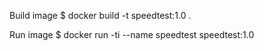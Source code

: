 Build image
$ docker build -t speedtest:1.0 . 

Run image
$ docker run -ti --name speedtest speedtest:1.0

